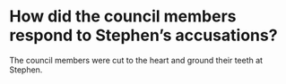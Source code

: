 # How did the council members respond to Stephen’s accusations?

The council members were cut to the heart and ground their teeth at Stephen.
